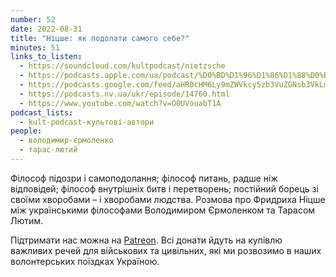 ```yaml
---
number: 52
date: 2022-08-31
title: "Ніцше: як подолати самого себе?"
minutes: 51
links_to_listen:
  - https://soundcloud.com/kultpodcast/nietzsche
  - https://podcasts.apple.com/ua/podcast/%D0%BD%D1%96%D1%86%D1%88%D0%B5-%D1%8F%D0%BA-%D0%BF%D0%BE%D0%B4%D0%BE%D0%BB%D0%B0%D1%82%D0%B8-%D1%81%D0%B0%D0%BC%D0%BE%D0%B3%D0%BE-%D1%81%D0%B5%D0%B1%D0%B5/id1581339249?i=1000577887403
  - https://podcasts.google.com/feed/aHR0cHM6Ly9mZWVkcy5zb3VuZGNsb3VkLmNvbS91c2Vycy9zb3VuZGNsb3VkOnVzZXJzOjg5MjM3MjAyNy9zb3VuZHMucnNz/episode/dGFnOnNvdW5kY2xvdWQsMjAxMDp0cmFja3MvMTMzNDgxNDY2Nw
  - https://podcasts.nv.ua/ukr/episode/14760.html
  - https://www.youtube.com/watch?v=O0UVouabT1A
podcast_lists:
  - kult-podcast-культові-автори
people:
  - володимир-єрмоленко
  - тарас-лютий
---
```


Філософ підозри і самоподолання; філософ питань, радше ніж відповідей; філософ
внутрішніх битв і перетворень; постійний борець зі своїми хворобами – і
хворобами людства. Розмова про Фридриха Ніцше між українськими філософами
Володимиром Єрмоленком та Тарасом Лютим.

Підтримати нас можна на [Patreon][1]. Всі донати йдуть на
купівлю важливих речей для військових та цивільних, які ми розвозимо в наших
волонтерських поїздках Україною.

[1]: https://patreon.com/kultpodcast
